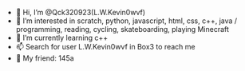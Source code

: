 - 👋 Hi, I’m @Qck320923(L.W.Kevin0wvf)
- 👀 I’m interested in scratch, python, javascript, html, css, c++, java / programming, reading, cycling, skateboarding, playing Minecraft
- 🌱 I’m currently learning c++
- 📫 Search for user L.W.Kevin0wvf in Box3 to reach me
- 💞️ My friend: 145a
